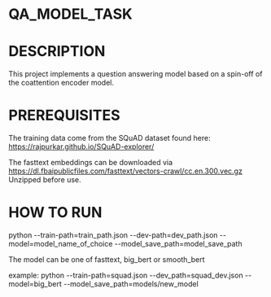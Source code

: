 # QA_MODEL_TASK

# DESCRIPTION

This project implements a question answering model based on a spin-off of the coattention encoder model. 

# PREREQUISITES

The training data come from the SQuAD dataset found here: https://rajpurkar.github.io/SQuAD-explorer/

The fasttext embeddings can be downloaded via https://dl.fbaipublicfiles.com/fasttext/vectors-crawl/cc.en.300.vec.gz Unzipped before use.


# HOW TO RUN

python --train-path=train_path.json --dev-path=dev_path.json --model=model_name_of_choice --model_save_path=model_save_path

The model can be one of fasttext, big_bert or smooth_bert

example: python --train-path=squad.json --dev_path=squad_dev.json --model=big_bert --model_save_path=models/new_model
